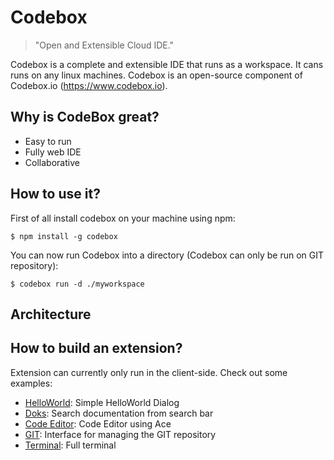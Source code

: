 # Codebox
> "Open and Extensible Cloud IDE."

Codebox is a complete and extensible IDE that runs as a workspace. It cans runs on any linux machines.
Codebox is an open-source component of Codebox.io (https://www.codebox.io).

## Why is CodeBox great?

* Easy to run
* Fully web IDE
* Collaborative

## How to use it?

First of all install codebox on your machine using npm:

```
$ npm install -g codebox
```

You can now run Codebox into a directory (Codebox can only be run on GIT repository):

```
$ codebox run -d ./myworkspace
```

## Architecture


## How to build an extension?

Extension can currently only run in the client-side. Check out some examples:

* [HelloWorld](https://github.com/FriendCode/codebox-addon-helloworld): Simple HelloWorld Dialog
* [Doks](https://github.com/FriendCode/codebox-addon-doks): Search documentation from search bar
* [Code Editor](https://github.com/FriendCode/codebox-addon-editor): Code Editor using Ace
* [GIT](https://github.com/FriendCode/codebox-addon-git): Interface for managing the GIT repository
* [Terminal](https://github.com/FriendCode/codebox-addon-terminal): Full terminal

